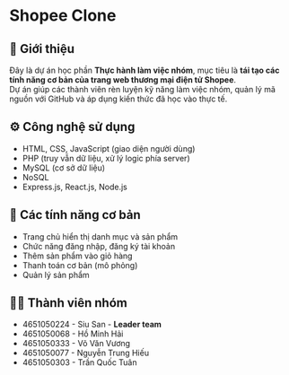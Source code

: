 # Shopee Clone

## 📌 Giới thiệu
Đây là dự án học phần **Thực hành làm việc nhóm**, mục tiêu là **tái tạo các tính năng cơ bản của trang web thương mại điện tử Shopee**.  
Dự án giúp các thành viên rèn luyện kỹ năng làm việc nhóm, quản lý mã nguồn với GitHub và áp dụng kiến thức đã học vào thực tế.

## ⚙️ Công nghệ sử dụng
- HTML, CSS, JavaScript (giao diện người dùng)  
- PHP (truy vẫn dữ liệu, xử lý logic phía server)  
- MySQL (cơ sở dữ liệu)
- NoSQL
- Express.js, React.js, Node.js

## 🚀 Các tính năng cơ bản
- Trang chủ hiển thị danh mục và sản phẩm  
- Chức năng đăng nhập, đăng ký tài khoản  
- Thêm sản phẩm vào giỏ hàng  
- Thanh toán cơ bản (mô phỏng)  
- Quản lý sản phẩm  

## 👨‍💻 Thành viên nhóm
- 4651050224 - Siu San - **Leader team**
- 4651050068 - Hồ Minh Hải
- 4651050333 - Võ Văn Vương
- 4651050077 - Nguyễn Trung Hiếu
- 4651050303 - Trần Quốc Tuân